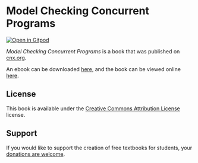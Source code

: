 # Model Checking Concurrent Programs

[![Open in Gitpod](https://gitpod.io/button/open-in-gitpod.svg)](https://gitpod.io/from-referrer/)

_Model Checking Concurrent Programs_ is a book that was published on [cnx.org](https://cnx.org/).

An ebook can be downloaded [here](https://github.com/cnx-user-books/cnxbook-model-checking-concurrent-programs/releases/latest), and the book can be viewed online [here](https://github.com/cnx-user-books/cnxbook-model-checking-concurrent-programs/releases/latest).

## License
This book is available under the [Creative Commons Attribution License](./LICENSE) license.

## Support
If you would like to support the creation of free textbooks for students, your [donations are welcome](https://riceconnect.rice.edu/donation/support-openstax-banner).
